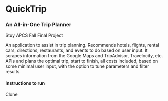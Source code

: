 # QuickTrip
### An All-in-One Trip Planner

Stuy APCS Fall Final Project

An application to assist in trip planning. Recommends hotels, flights, rental cars, directions, restaurants, and events to do based on user input. It scrapes information from the Google Maps and TripAdvisor, Travelocity, etc. APIs and plans the optimal trip, start to finish, all costs included, based on some minimal user input, with the option to tune parameters and filter results.

#### Instructions to run
Clone
